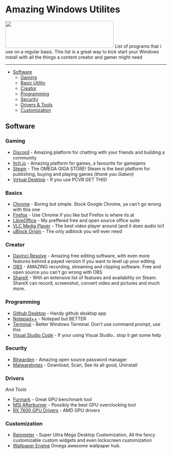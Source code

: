 # Amazing Windows Utilites
<img height="84" width="338.25" src="https://img.shields.io/badge/Windows-%23ffffff?style=for-the-badge&logo=windows&logoColor=%230078D4">
List of programs that i use on a regular basis. This list is a great way to kick start your Windows install with all the things a content creator and gamer might need

<hr>

- [Software](#software)
  - [Gaming](#gaming)
  - [Basic Utility](#basics)
  - [Creator](#creator)
  - [Programming](#programming)
  - [Security](#security)
  - [Drivers & Tools](#drivers)
  - [Customization](#customization)

## Software

### Gaming
  - [Discord](https://discord.com) - Amazing platform for chatting with your friends and building a community
  - [Itch.io](https://itch.io/) - Amazing platform for games, a favourite for gamejams
  - [Steam](https://store.steampowered.com/about/) - The OMEGA GIGA STORE! Steam is the best platform for publishing, buying and playing games <i>(thank you Gaben)</i>
  - [Virtual Desktop](https://www.vrdesktop.net/) - If you use PCVR GET THIS!

### Basics
  - [Chrome](https://www.google.com/chrome/) - Boring but simple. Stock Google Chrome, ya can't go wrong with this one
  - [Firefox](https://www.mozilla.org/en-US/firefox/) - Use Chrome if you like but Firefox is where its at
  - [LibreOffice](https://www.libreoffice.org/) - My preffered free and open source office suite
  - [VLC Media Player](https://www.videolan.org/) - The best video player around (and it does audio to!)
  - [uBlock Origin](https://ublockorigin.com/) - The only adblock you will ever need

### Creator

  - [Davinci Resolve](https://www.blackmagicdesign.com/event/davinciresolvedownload) - Amazing free editing software, with even more features behind a payed version if you want to level up your editing
  - [OBS](https://obsproject.com/) - AMAZING recording, streaming and clipping software. Free and open source you can't go wrong with OBS
  - [ShareX](https://getsharex.com/) - With an extensive list of features and availability on Steam. ShareX can record, screenshot, convert video and pictures and much more.

### Programming

  - [Github Desktop](https://desktop.github.com/) - Handy github desktop app
  - [Notepad++](https://notepad-plus-plus.org/downloads/) - Notepad but BETTER
  - [Terminal](https://apps.microsoft.com/detail/9n0dx20hk701?hl=en-US&gl=US) - Better Windows Terminal. Don't use command prompt, use this
  - [Visual Studio Code](https://code.visualstudio.com/) - If your using Visual Studio.. stop it get some help

### Security

  - [Bitwarden](https://bitwarden.com/) - Amazing open source password manager
  - [Malwarebytes](https://www.malwarebytes.com/) - Download, Scan, See its all good, Uninstall

### Drivers
<i> And Tools </i>

  - [Furmark](https://geeks3d.com/furmark/) - Great GPU benchmark tool
  - [MSI Afterburner](https://www.msi.com/Landing/afterburner/graphics-cards) - Possibly the best GPU overclocking tool
  - [RX 7600 GPU Drivers](https://www.amd.com/en/support/graphics/amd-radeon-rx-7000-series/amd-radeon-rx-7600-series/amd-radeon-rx-7600) - AMD GPU drivers

### Customization

  - [Rainmeter](https://www.rainmeter.net/) - Super Ultra Mega Desktop Customization, All the fancy customizable custom widgets and even lockscreen customization
  - [Wallpaper Engine](https://www.wallpaperengine.io/en) Omega awesome wallpaper hub.
